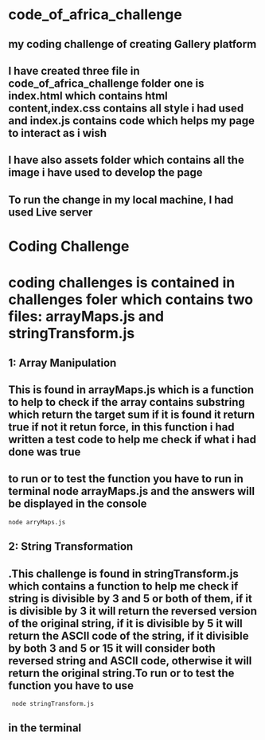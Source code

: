 # code_of_africa_challenge

## my coding challenge of creating Gallery platform
## I have created three file in code_of_africa_challenge folder one is index.html which contains html content,index.css contains all style i had used and index.js contains code which helps my page to interact as i wish
## I have also assets folder which contains all the image i have used to develop the page
## To run the change in my local machine, I had used Live server


# Coding Challenge
# coding challenges is contained in challenges foler which contains two files: arrayMaps.js and stringTransform.js

##  1: Array Manipulation
## This is found in arrayMaps.js which is a function to help to check if the array contains substring which return the target sum if it is found it return true if not it retun force, in this function i had written a test code to help me check if what i had done was true
## to run or to test the function you  have to run in terminal node arrayMaps.js and the answers will be displayed in the console
` node arryMaps.js `

## 2: String Transformation
## .This challenge is found in stringTransform.js which contains a function to help me check if string is divisible by 3 and 5 or both of them, if it is divisible by 3 it will return the reversed version of the original string, if it is divisible by 5 it will return the ASCII code of the string, if it divisible by both 3 and 5 or 15 it will consider both reversed string and ASCII code, otherwise it will return the original string.To run or to test the function you have to use 
` node stringTransform.js` 
## in the terminal